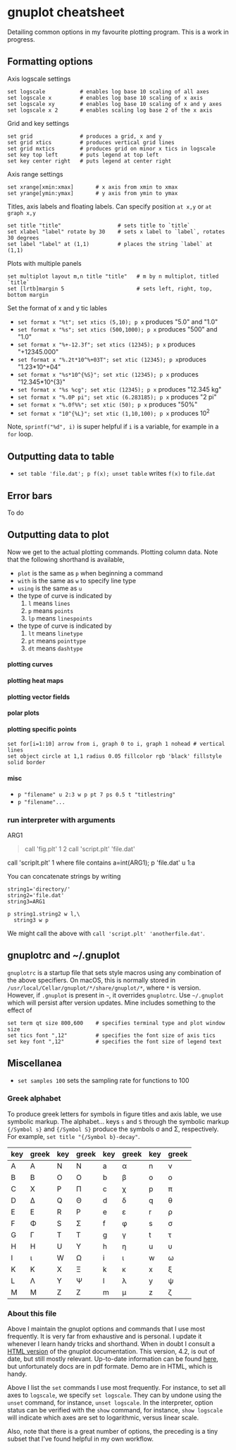 # gnuplot cheatsheet 

Detailing common options in my favourite plotting program. This is a work in progress.



## Formatting options

Axis logscale settings

```
set logscale           # enables log base 10 scaling of all axes
set logscale x         # enables log base 10 scaling of x axis
set logscale xy        # enables log base 10 scaling of x and y axes
set logscale x 2       # enables scaling log base 2 of the x axis
```

Grid and key settings

```
set grid               # produces a grid, x and y
set grid xtics         # produces vertical grid lines
set grid mxtics        # produces grid on minor x tics in logscale
set key top left       # puts legend at top left
set key center right   # puts legend at center right
```

Axis range settings

```
set xrange[xmin:xmax]       # x axis from xmin to xmax
set yrange[ymin:ymax]       # y axis from ymin to ymax
```

Titles, axis labels and floating labels. Can specify position `at x,y` or `at graph x,y`

```
set title "title"                  # sets title to `title`
set xlabel "label" rotate by 30    # sets x label to `label`, rotates 30 degrees
set label "label" at (1,1)         # places the string `label` at (1,1)
```

Plots with multiple panels

```
set multiplot layout m,n title "title"   # m by n multiplot, titled `title`
set [lrtb]margin 5                       # sets left, right, top, bottom margin
```

Set the format of x and y tic lables

* `set format x "%t"; set xtics (5,10); p x` produces "5.0" and "1.0"
* `set format x "%s"; set xtics (500,1000); p x` produces "500" and "1.0"
* `set format x "%+-12.3f"; set xtics (12345); p x` produces "+12345.000"
* `set format x "%.2t*10^%+03T"; set xtic (12345); p x`produces "1.23*10^+04"
* `set format x "%s*10^{%S}"; set xtic (12345); p x` produces "12.345*10^{3}"
* `set format x "%s %cg"; set xtic (12345); p x` produces "12.345 kg"
* `set format x "%.0P pi"; set xtic (6.283185); p x` produces "2 pi"
* `set format x "%.0f%%"; set xtic (50); p x` produces "50%"
* `set format x "10^{%L}"; set xtic (1,10,100); p x` produces  10<sup>2</sup>

Note, `sprintf("%d", i)` is super helpful if `i` is a variable, for example in a `for` loop.

## Outputting data to table

* `set table 'file.dat'; p f(x); unset table` writes `f(x)` to `file.dat`

## Error bars

To do

## Outputting data to plot

Now we get to the actual plotting commands. Plotting column data. Note that the following shorthand is available,

* `plot` is the same as `p` when beginning a command
* `with` is the same as `w` to specify line type
* `using` is the same as `u`
* the type of curve is indicated by
	1. `l` means `lines`
	2. `p` means `points`
	3. `lp` means `linespoints`
* the type of curve is indicated by
	1. `lt` means `linetype`
	2. `pt` means `pointtype`
	3. `dt` means `dashtype`


#### plotting curves
#### plotting heat maps
#### plotting vector fields
#### polar plots
#### plotting specific points

```
set for[i=1:10] arrow from i, graph 0 to i, graph 1 nohead # vertical lines
set object circle at 1,1 radius 0.05 fillcolor rgb 'black' fillstyle solid border
```

#### misc

* `p "filename" u 2:3 w p pt 7 ps 0.5 t "titlestring"`
* `p "filename"...`

### run interpreter with arguments

ARG1
> call 'fig.plt' 1 2
> call 'script.plt' 'file.dat'

call 'scriplt.plt' 1 where file contains a=int(ARG1); p 'file.dat' u 1:a

You can concatenate strings by writing

```
string1='directory/'
string2='file.dat'
string3=ARG1

p string1.string2 w l,\
  string3 w p 
```

We might call the above with `call 'script.plt' 'anotherfile.dat'`.

## gnuplotrc and ~/.gnuplot

`gnuplotrc` is a startup file that sets style macros using any combination of the above specifiers. On macOS, this is normally stored in `/usr/local/Cellar/gnuplot/*/share/gnuplot/*`, where `*` is version. However, if `.gnuplot` is present in `~`, it overrides `gnuplotrc`. Use `~/.gnuplot` which will persist after version updates.  Mine includes something to the effect of

```
set term qt size 800,600    # specifies terminal type and plot window size
set tics font ",12"         # specifies the font size of axis tics
set key font ",12"          # specifies the font size of legend text
```

## Miscellanea

* `set samples 100` sets the sampling rate for functions to 100

### Greek alphabet

To produce greek letters for symbols in figure titles and axis lable, we use symbolic markup. The alphabet... keys `s` and `S` through the symbolic markup `{/Symbol s}` and `{/Symbol S}` produce the symbols &sigma; and &Sigma;, respectively. For example, `set title "{/Symbol b}-decay"`.

| key | greek | key | greek | key | greek | key | greek |
|-----|-------------|-----|-------------|-----|-------------|-----|-------------|
|  A  |  &Alpha;    |  N  |  &Nu;       |  a  |  &alpha;    |  n  |  &nu;       |
|  B  |  &Beta;     |  O  |  &Omicron;  |  b  |  &beta;     |  o  |  &omicron;  |
|  C  |  &Chi;      |  P  |  &Pi;       |  c  |  &chi;      |  p  |  &pi;       |
|  D  |  &Delta;    |  Q  |  &Theta;    |  d  |  &delta;    |  q  |  &theta;    |
|  E  |  &Epsilon;  |  R  |  &Rho;      |  e  |  &epsilon;  |  r  |  &rho;      |
|  F  |  &Phi;      |  S  |  &Sigma;    |  f  |  &phi;      |  s  |  &sigma;    |
|  G  |  &Gamma;    |  T  |  &Tau;      |  g  |  &gamma;    |  t  |  &tau;      |
|  H  |  &Eta;      |  U  |  &Upsilon;  |  h  |  &eta;      |  u  |  &upsilon;  |
|  I  |  &iota;     |  W  |  &Omega;    |  i  |  &iota;     |  w  |  &omega;    |
|  K  |  &Kappa;    |  X  |  &Xi;       |  k  |  &kappa;    |  x  |  &xi;       |
|  L  |  &Lambda;   |  Y  |  &Psi;      |  l  |  &lambda;   |  y  |  &psi;      |
|  M  |  &Mu;       |  Z  |  &Zeta;     |  m  |  &mu;       |  z  |  &zeta;     |

### About this file

Above I maintain the gnuplot options and commands that I use most frequently. It is very far from exhaustive and is personal. I update it whenever I learn handy tricks and shorthand. When in doubt I consult a [HTML version](http://web.mit.edu/gnuplot_v4.2/doc/htmldocs/node1.html) of the gnuplot documentation. This version, 4.2, is out of date, but still mostly relevant. Up-to-date information can be found [here](http://www.gnuplot.info/), but unfortunately docs are in pdf formate. Demo are in HTML, which is handy.


Above I list the `set` commands I use most frequently. For instance, to set all axes to `logscale`, we specify `set logscale`. They can by undone using the `unset` command, for instance, `unset logscale`. In the interpreter, option status can be verified with the `show` command, for instance, `show logscale` will indicate which axes are set to logarithmic, versus linear scale.

Also, note that there is a great number of options, the preceding is a tiny subset that I've found helpful in my own workflow.
